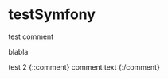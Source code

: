 

# testSymfony

test comment
<!--- Begin #OSSByMaif --->
blabla
<!--- End #OSSByMaif --->

test 2
{::comment}
comment text
{:/comment}
